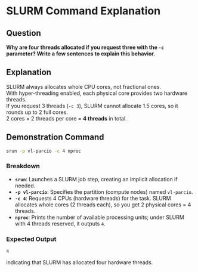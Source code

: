 # SLURM Command Explanation

## Question
**Why are four threads allocated if you request three with the `-c` parameter? Write a few sentences to explain this behavior.**  

## Explanation
SLURM always allocates whole CPU cores, not fractional ones.  
With hyper-threading enabled, each physical core provides two hardware threads.  
If you request 3 threads (`-c 3`), SLURM cannot allocate 1.5 cores, so it rounds up to 2 full cores.  
2 cores × 2 threads per core = **4 threads** in total.

## Demonstration Command
```bash
srun -p vl-parcio -c 4 nproc
```

### Breakdown
- **`srun`**: Launches a SLURM job step, creating an implicit allocation if needed.  
- **`-p vl-parcio`**: Specifies the partition (compute nodes) named `vl-parcio`.  
- **`-c 4`**: Requests 4 CPUs (hardware threads) for the task. SLURM allocates whole cores (2 threads each), so you get 2 physical cores = 4 threads.  
- **`nproc`**: Prints the number of available processing units; under SLURM with 4 threads reserved, it outputs `4`.

### Expected Output
```
4
```
indicating that SLURM has allocated four hardware threads.
